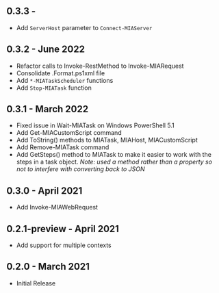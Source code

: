 ## 0.3.3 - 
* Add `ServerHost` parameter to `Connect-MIAServer`
## 0.3.2 - June 2022
* Refactor calls to Invoke-RestMethod to Invoke-MIARequest
* Consolidate .Format.ps1xml file
* Add `*-MIATaskScheduler` functions
* Add `Stop-MIATask` function
## 0.3.1 - March 2022
* Fixed issue in Wait-MIATask on Windows PowerShell 5.1
* Add Get-MIACustomScript command
* Add ToString() methods to MIATask, MIAHost, MIACustomScript
* Add Remove-MIATask command
* Add GetSteps() method to MIATask to make it easier to work with the steps in a task object.  *Note: used a method rather than a property so not to interfere with converting back to JSON*  
## 0.3.0 - April 2021
* Add Invoke-MIAWebRequest
## 0.2.1-preview - April 2021
* Add support for multiple contexts
## 0.2.0 - March 2021
* Initial Release
